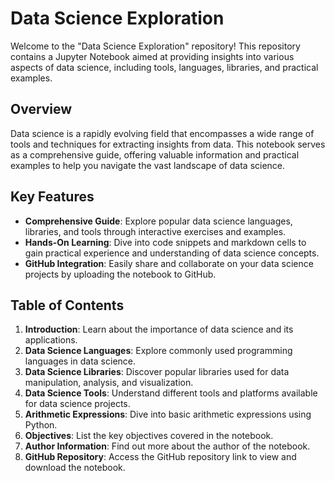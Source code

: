  # Data Science Exploration

Welcome to the "Data Science Exploration" repository! This repository contains a Jupyter Notebook aimed at providing insights into various aspects of data science, including tools, languages, libraries, and practical examples.

## Overview

Data science is a rapidly evolving field that encompasses a wide range of tools and techniques for extracting insights from data. This notebook serves as a comprehensive guide, offering valuable information and practical examples to help you navigate the vast landscape of data science.

## Key Features

- **Comprehensive Guide**: Explore popular data science languages, libraries, and tools through interactive exercises and examples.
- **Hands-On Learning**: Dive into code snippets and markdown cells to gain practical experience and understanding of data science concepts.
- **GitHub Integration**: Easily share and collaborate on your data science projects by uploading the notebook to GitHub.

## Table of Contents

1. **Introduction**: Learn about the importance of data science and its applications.
2. **Data Science Languages**: Explore commonly used programming languages in data science.
3. **Data Science Libraries**: Discover popular libraries used for data manipulation, analysis, and visualization.
4. **Data Science Tools**: Understand different tools and platforms available for data science projects.
5. **Arithmetic Expressions**: Dive into basic arithmetic expressions using Python.
6. **Objectives**: List the key objectives covered in the notebook.
7. **Author Information**: Find out more about the author of the notebook.
8. **GitHub Repository**: Access the GitHub repository link to view and download the notebook.
